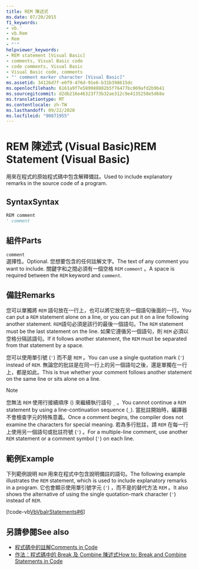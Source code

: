 ```yaml
---
title: REM 陳述式
ms.date: 07/20/2015
f1_keywords:
- vb.'
- vb.Rem
- Rem
- "'"
helpviewer_keywords:
- REM statement [Visual Basic]
- comments, Visual Basic code
- code comments, Visual Basic
- Visual Basic code, comments
- "' comment marker character [Visual Basic]"
ms.assetid: 34126d7f-e0f9-476d-91e6-b31b398615dc
ms.openlocfilehash: 6161a9f7e589988882b5f76477bc069afd2b9b41
ms.sourcegitcommit: d2db216e46323f73b32ae312c9e4135258e5d68e
ms.translationtype: MT
ms.contentlocale: zh-TW
ms.lasthandoff: 09/22/2020
ms.locfileid: "90871955"
---
```

# <a name="rem-statement-visual-basic"></a><span data-ttu-id="74091-102">REM 陳述式 (Visual Basic)</span><span class="sxs-lookup"><span data-stu-id="74091-102">REM Statement (Visual Basic)</span></span>

<span data-ttu-id="74091-103">用來在程式的原始程式碼中包含解釋備註。</span><span class="sxs-lookup"><span data-stu-id="74091-103">Used to include explanatory remarks in the source code of a program.</span></span>  
  
## <a name="syntax"></a><span data-ttu-id="74091-104">Syntax</span><span class="sxs-lookup"><span data-stu-id="74091-104">Syntax</span></span>  
  
```vb  
REM comment  
' comment  
```  
  
## <a name="parts"></a><span data-ttu-id="74091-105">組件</span><span class="sxs-lookup"><span data-stu-id="74091-105">Parts</span></span>  

 `comment`  
 <span data-ttu-id="74091-106">選擇性。</span><span class="sxs-lookup"><span data-stu-id="74091-106">Optional.</span></span> <span data-ttu-id="74091-107">您想要包含的任何註解文字。</span><span class="sxs-lookup"><span data-stu-id="74091-107">The text of any comment you want to include.</span></span> <span data-ttu-id="74091-108">關鍵字和之間必須有一個空格 `REM` `comment` 。</span><span class="sxs-lookup"><span data-stu-id="74091-108">A space is required between the `REM` keyword and `comment`.</span></span>  
  
## <a name="remarks"></a><span data-ttu-id="74091-109">備註</span><span class="sxs-lookup"><span data-stu-id="74091-109">Remarks</span></span>  

 <span data-ttu-id="74091-110">您可以單獨將 `REM` 語句放在一行上，也可以將它放在另一個語句後面的一行。</span><span class="sxs-lookup"><span data-stu-id="74091-110">You can put a `REM` statement alone on a line, or you can put it on a line following another statement.</span></span> <span data-ttu-id="74091-111">`REM`語句必須是該行的最後一個語句。</span><span class="sxs-lookup"><span data-stu-id="74091-111">The `REM` statement must be the last statement on the line.</span></span> <span data-ttu-id="74091-112">如果它遵循另一個語句，則 `REM` 必須以空格分隔該語句。</span><span class="sxs-lookup"><span data-stu-id="74091-112">If it follows another statement, the `REM` must be separated from that statement by a space.</span></span>  
  
 <span data-ttu-id="74091-113">您可以使用單引號 (`'`) 而不是 `REM` 。</span><span class="sxs-lookup"><span data-stu-id="74091-113">You can use a single quotation mark (`'`) instead of `REM`.</span></span> <span data-ttu-id="74091-114">無論您的批註是在同一行上的另一個語句之後，還是單獨在一行上，都是如此。</span><span class="sxs-lookup"><span data-stu-id="74091-114">This is true whether your comment follows another statement on the same line or sits alone on a line.</span></span>  
  
> [!NOTE]
> <span data-ttu-id="74091-115">您無法 `REM` 使用行接續順序 () 來繼續執行語句 `_` 。</span><span class="sxs-lookup"><span data-stu-id="74091-115">You cannot continue a `REM` statement by using a line-continuation sequence (`_`).</span></span> <span data-ttu-id="74091-116">當批註開始時，編譯器不會檢查字元的特殊意義。</span><span class="sxs-lookup"><span data-stu-id="74091-116">Once a comment begins, the compiler does not examine the characters for special meaning.</span></span> <span data-ttu-id="74091-117">若為多行批註，請 `REM` 在每一行上使用另一個語句或批註符號 (`'`) 。</span><span class="sxs-lookup"><span data-stu-id="74091-117">For a multiple-line comment, use another `REM` statement or a comment symbol (`'`) on each line.</span></span>  
  
## <a name="example"></a><span data-ttu-id="74091-118">範例</span><span class="sxs-lookup"><span data-stu-id="74091-118">Example</span></span>  

 <span data-ttu-id="74091-119">下列範例說明 `REM` 用來在程式中包含說明備註的語句。</span><span class="sxs-lookup"><span data-stu-id="74091-119">The following example illustrates the `REM` statement, which is used to include explanatory remarks in a program.</span></span> <span data-ttu-id="74091-120">它也會顯示使用單引號字元 (`'`) ，而不是的替代方法 `REM` 。</span><span class="sxs-lookup"><span data-stu-id="74091-120">It also shows the alternative of using the single quotation-mark character (`'`) instead of `REM`.</span></span>  
  
 [!code-vb[VbVbalrStatements#6](~/samples/snippets/visualbasic/VS_Snippets_VBCSharp/VbVbalrStatements/VB/Class1.vb#6)]  
  
## <a name="see-also"></a><span data-ttu-id="74091-121">另請參閱</span><span class="sxs-lookup"><span data-stu-id="74091-121">See also</span></span>

- [<span data-ttu-id="74091-122">程式碼中的註解</span><span class="sxs-lookup"><span data-stu-id="74091-122">Comments in Code</span></span>](../../programming-guide/program-structure/comments-in-code.md)
- [<span data-ttu-id="74091-123">作法：程式碼中的 Break 及 Combine 陳述式</span><span class="sxs-lookup"><span data-stu-id="74091-123">How to: Break and Combine Statements in Code</span></span>](../../programming-guide/program-structure/how-to-break-and-combine-statements-in-code.md)
